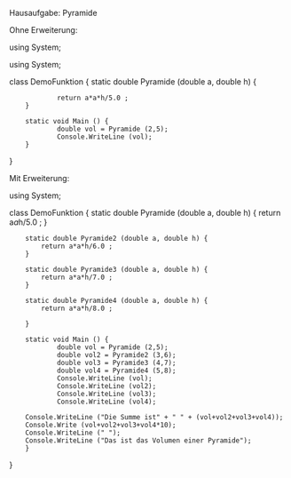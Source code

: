 Hausaufgabe: Pyramide


Ohne Erweiterung:

using System;

using System;

class DemoFunktion {
        static double Pyramide (double a, double h) {

                return a*a*h/5.0 ;
        }

        static void Main () {
                double vol = Pyramide (2,5);
                Console.WriteLine (vol);
        }
}



Mit Erweiterung: 

using System;

class DemoFunktion {
        static double Pyramide (double a, double h) {
           return a*a*h/5.0 ;
        }
        
        static double Pyramide2 (double a, double h) {
            return a*a*h/6.0 ;
        }
        
        static double Pyramide3 (double a, double h) {
            return a*a*h/7.0 ;
        }

        static double Pyramide4 (double a, double h) {
            return a*a*h/8.0 ;
            
        }
        
        static void Main () {
                double vol = Pyramide (2,5);
                double vol2 = Pyramide2 (3,6); 
                double vol3 = Pyramide3 (4,7);
                double vol4 = Pyramide4 (5,8);
                Console.WriteLine (vol);
                Console.WriteLine (vol2);
                Console.WriteLine (vol3);
                Console.WriteLine (vol4);
                
        Console.WriteLine ("Die Summe ist" + " " + (vol+vol2+vol3+vol4));
        Console.Write (vol+vol2+vol3+vol4*10);
        Console.WriteLine (" ");
        Console.WriteLine ("Das ist das Volumen einer Pyramide");
        }
}

